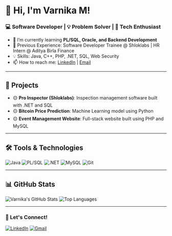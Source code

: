 # 👋 Hi, I'm Varnika M!
### 💻 Software Developer | 💡 Problem Solver | 🚀 Tech Enthusiast

- 🌱 I’m currently learning **PL/SQL, Oracle, and Backend Development**
- 💼 Previous Experience: Software Developer Trainee @ Shloklabs | HR Intern @ Aditya Birla Finance
- 💡 Skills: Java, C++, PHP, .NET, SQL, Web Security
- 📫 How to reach me: [LinkedIn](https://www.linkedin.com/in/varnika-moorthy-84411324a) | [Email](mailto:varnikamoorthy7788@gmail.com)

---

## 🚀 Projects
- 🟡 **Pro Inspector (Shloklabs)**: Inspection management software built with .NET and SQL  
- 🟡 **Bitcoin Price Prediction**: Machine Learning model using Python  
- 🟡 **Event Management Website**: Full-stack website built using PHP and MySQL  

---

## 🛠️ Tools & Technologies
![Java](https://img.shields.io/badge/Java-ED8B00?style=for-the-badge&logo=java&logoColor=white)
![PL/SQL](https://img.shields.io/badge/PL/SQL-blue?style=for-the-badge)
![.NET](https://img.shields.io/badge/.NET-5C2D91?style=for-the-badge&logo=dotnet&logoColor=white)
![MySQL](https://img.shields.io/badge/MySQL-4479A1?style=for-the-badge&logo=mysql&logoColor=white)
![Git](https://img.shields.io/badge/git-F05032?style=for-the-badge&logo=git&logoColor=white)

---

## 📊 GitHub Stats
![Varnika's GitHub Stats](https://github-readme-stats.vercel.app/api?username=VarnikaM&show_icons=true&theme=radical)
![Top Languages](https://github-readme-stats.vercel.app/api/top-langs/?username=VarnikaM&layout=compact&theme=radical)

---

### 💬 Let's Connect!
[![LinkedIn](https://img.shields.io/badge/-LinkedIn-blue?style=for-the-badge&logo=linkedin)](https://www.linkedin.com/in/varnika-moorthy-84411324a)
[![Gmail](https://img.shields.io/badge/-Gmail-c14438?style=for-the-badge&logo=Gmail&logoColor=white)](mailto:varnikamoorthy7788@gmail.com)
